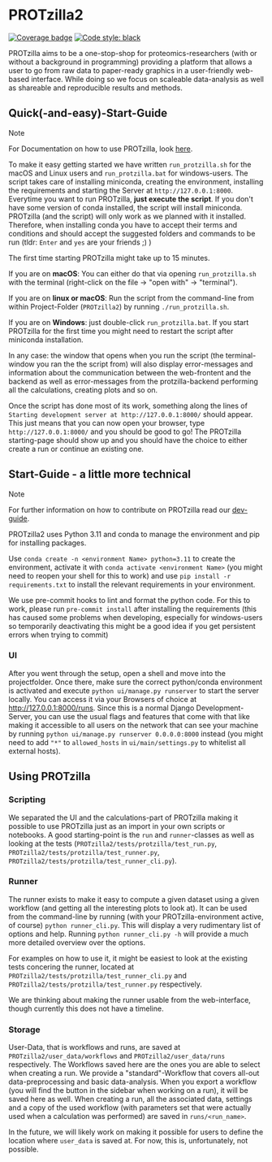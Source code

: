 # PROTzilla2
[![Coverage badge](https://github.com/antonneubauer/PROTzilla2/raw/python-coverage-comment-action-data/badge.svg)](https://github.com/antonneubauer/PROTzilla2/tree/python-coverage-comment-action-data)  [![Code style: black](https://img.shields.io/badge/code%20style-black-000000.svg)](https://github.com/psf/black)


PROTzilla aims to be a one-stop-shop for proteomics-researchers (with or without a background in programming) providing a platform that allows a user to go from raw data to paper-ready graphics in a user-friendly web-based interface. While doing so we focus on scaleable data-analysis as well as shareable and reproducible results and methods. 


## Quick(-and-easy)-Start-Guide
> [!NOTE]
> For Documentation on how to use PROTzilla, look [here](./docs/user-guide.md).

To make it easy getting started we have written `run_protzilla.sh` for the macOS and Linux users and `run_protzilla.bat` for windows-users. The script takes care of installing miniconda, creating the environment, installing the requirements and starting the Server at  `http://127.0.0.1:8000`. Everytime you want to run PROTzilla, **just execute the script**. If you don't have some version of conda installed, the script will install miniconda. PROTzilla (and the script) will only work as we planned with it installed. Therefore, when installing conda you have to accept their terms and conditions and should accept the suggested folders and commands to be run (tldr: `Enter` and `yes` are your friends ;) )

The first time starting PROTzilla might take up to 15 minutes.

If you are on **macOS**: You can either do that via opening `run_protzilla.sh` with the terminal (right-click on the file -> "open with" -> "terminal").

If you are on **linux or macOS**: Run the script from the command-line from within Project-Folder (`PROTzilla2`) by running `./run_protzilla.sh`.

If you are on **Windows**: just double-click `run_protzilla.bat`. If you start PROTzilla for the first time you might need to restart the script after miniconda installation.

In any case: the window that opens when you run the script (the terminal-window you ran the the script from) will also display error-messages and information about the communication between the web-frontent and the backend as well as error-messages from the protzilla-backend performing all the calculations, creating plots and so on.

Once the script has done most of its work, something along the lines of `Starting development server at http://127.0.0.1:8000/` should appear. This just means that you can now open your browser, type `http://127.0.0.1:8000/` and you should be good to go! The PROTzilla starting-page should show up and you should have the choice to either create a run or continue an existing one.


## Start-Guide - a little more technical
> [!NOTE]
> For further information on how to contribute on PROTzilla read our [dev-guide](https://github.com/cschlaffner/PROTzilla2/wiki).

PROTzilla2 uses Python 3.11 and conda to manage the environment and pip for installing packages.

Use `conda create -n <environment Name> python=3.11` to create the environment, activate it with `conda activate <environment Name>` (you might need to reopen your shell for this to work) and use `pip install -r requirements.txt` to install the relevant requirements in your environment.

We use pre-commit hooks to lint and format the python code. For this to work, please run `pre-commit install` after installing the requirements (this has caused some problems when developing, especially for windows-users so temporarily deactivating this might be a good idea if you get persistent errors when trying to commit)


### UI
After you went through the setup, open a shell and move into the projectfolder. Once there, make sure the correct python/conda environment is activated and execute `python ui/manage.py runserver` to start the server locally. You can access it via your Browsers of choice at  http://127.0.0.1:8000/runs. Since this is a normal Django Development-Server, you can use the usual flags and features that come with that like making it accessible to all users on the network that can see your machine by running `python ui/manage.py runserver 0.0.0.0:8000` instead (you might need to add `"*"` to `allowed_hosts` in `ui/main/settings.py` to whitelist all external hosts).


## Using PROTzilla
### Scripting
We separated the UI and the calculations-part of PROTzilla making it possible to use PROTzilla just as an import in your own scripts or notebooks. A good starting-point is the `run` and `runner`-classes as well as looking at the tests (`PROTzilla2/tests/protzilla/test_run.py`, `PROTzilla2/tests/protzilla/test_runner.py`, `PROTzilla2/tests/protzilla/test_runner_cli.py`).

### Runner
The runner exists to make it easy to compute a given dataset using a given workflow (and getting all the interesting plots to look at). It can be used from the command-line by running (with your PROTzilla-environment active, of course) `python runner_cli.py`. This will display a very rudimentary list of options and help. Running `python runner_cli.py -h` will provide a much more detailed overview over the options. 

For examples on how to use it, it might be easiest to look at the existing tests concering the runner, located at `PROTzilla2/tests/protzilla/test_runner_cli.py` and `PROTzilla2/tests/protzilla/test_runner.py` respectively.

We are thinking about making the runner usable from the web-interface, though currently this does not have a timeline.

### Storage
User-Data, that is workflows and runs, are saved at `PROTzilla2/user_data/workflows` and `PROTzilla2/user_data/runs` respectively. The Workflows saved here are the ones you are able to select when creating a run. We provide a "standard"-Workflow that covers all-out data-preprocessing and basic data-analysis. When you export a workflow (you will find the button in the sidebar when working on a run), it will be saved here as well.
When creating a run, all the associated data, settings and a copy of the used workflow (with parameters set that were actually used when a calculation was performed) are saved in `runs/<run_name>`.

In the future, we will likely work on making it possible for users to define the location where `user_data` is saved at. For now, this is, unfortunately, not possible.
